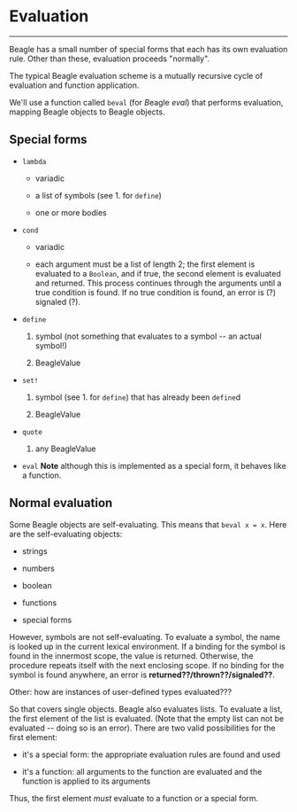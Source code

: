 # Evaluation #
--------------

Beagle has a small number of special forms that each has its own evaluation 
rule.  Other than these, evaluation proceeds "normally".

The typical Beagle evaluation scheme is a mutually recursive cycle of 
evaluation and function application.

We'll use a function called `beval` (for *B*eagle *eval*) that performs 
evaluation, mapping Beagle objects to Beagle objects.


## Special forms ##

 - `lambda`

   - variadic
 
   - a list of symbols (see 1. for `define`)
   
   - one or more bodies
 
 - `cond`
 
   - variadic
   
   - each argument must be a list of length 2; the first element is evaluated
     to a `Boolean`, and if true, the second element is evaluated and returned.
     This process continues through the arguments until a true condition is 
     found.  If no true condition is found, an error is (?) signaled (?).
 
 - `define`
   
   1. symbol (not something that evaluates to a symbol -- an actual symbol!)
   
   2. BeagleValue
 
 - `set!`
 
   1. symbol (see 1. for `define`) that has already been `define`d
   
   2. BeagleValue
 
 - `quote`
 
   1. any BeagleValue
 
 - `eval`  **Note** although this is implemented as a special form, 
           it behaves like a function.
           
           
           
## Normal evaluation ##

Some Beagle objects are self-evaluating.  This means that `beval x = x`.
Here are the self-evaluating objects:

 - strings
 
 - numbers
 
 - boolean

 - functions
 
 - special forms
 
 
However, symbols are not self-evaluating.  To evaluate a symbol, the name
is looked up in the current lexical environment.  If a binding for the symbol
is found in the innermost scope, the value is returned.  Otherwise, the 
procedure repeats itself with the next enclosing scope.  If no binding for
the symbol is found anywhere, an error is **returned??/thrown??/signaled??**.


 
Other: how are instances of user-defined types evaluated???
 
 
 
So that covers single objects.  Beagle also evaluates lists.  To evaluate a list,
the first element of the list is evaluated.  (Note that the empty list can not
be evaluated -- doing so is an error).  There are two valid possibilities for
the first element:

 - it's a special form:  the appropriate evaluation rules are found and used
 
 - it's a function:  all arguments to the function are evaluated and the function
   is applied to its arguments
   
Thus, the first element *must* evaluate to a function or a special form.

